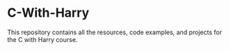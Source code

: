 # C-With-Harry
This repository contains all the resources, code examples, and projects for the C with Harry course.
